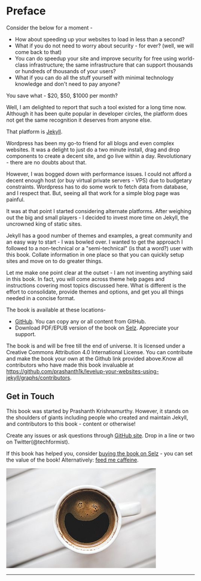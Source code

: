 
# Preface

Consider the below for a moment -

* How about speeding up your websites to load in less than a second?
* What if you do not need to worry about security - for ever? (well, we will come back to that)
* You can do speedup your site and improve security for free using world-class infrastructure; the same infrastructure that can support thousands or hundreds of thousands of your users?
* What if you can do all the stuff yourself with minimal technology knowledge and don't need to pay anyone?

You save what - $20, $50, $1000 per month?

Well, I am delighted to report that such a tool existed for a long time now. Although it has been quite popular in developer circles, the platform does not get the same recognition it deserves from anyone else.

That platform is [Jekyll](https://jekyllrb.com).

Wordpress has been my go-to friend for all blogs and even complex websites. It was a delight to just do a two minute install, drag and drop components to create a decent site, and go live within a day. Revolutionary - there are no doubts about that. 

However, I was bogged down with performance issues. I could not afford a decent enough host (or buy virtual private servers - VPS) due to budgetary constraints. Wordpress has to do some work to fetch data from database, and I respect that. But, seeing all that work for a simple blog page was painful.

It was at that point I started considering alternate platforms. After weighing out the big and small players - I decided to invest more time on Jekyll, the uncrowned king of static sites. 

Jekyll has a good number of themes and examples, a great community and an easy way to start - I was bowled over. I wanted to get the approach I followed to a non-technical or a "semi-technical" (is that a word?) user with this book. Collate information in one place so that you can quickly setup sites and move on to do greater things.

Let me make one point clear at the outset - I am not inventing anything said in this book. In fact, you will come across theme help pages and instructions covering most topics discussed here. What is different is the effort to consolidate, provide themes and options, and get you all things needed in a concise format. 

The book is available at these locations-

* [GitHub](https://github.com/prashanth1k/levelup-your-sites-using-jekyll). You can copy any or all content from GitHub.
* Download PDF/EPUB version of the book on [Selz](https://selz.co/41h2dvHir). Appreciate your support.

The book is and will be free till the end of universe. It is licensed under a Creative Commons Attribution 4.0 International License. 
You can contribute and make the book your own at the Github link provided above.Know all contributors who have made this book invaluable at https://github.com/prashanth1k/levelup-your-websites-using-jekyll/graphs/contributors.


## Get in Touch
This book was started by Prashanth Krishnamurthy. However, it stands on the shoulders of giants including people who created and maintain Jekyll, and contributors to this book - content or otherwise! 

Create any issues or ask questions through [GitHub site](https://github.com/prashanth1k/levelup-your-websites-using-jekyll/issues). Drop in a line or two on Twitter(@techformist).

If this book has helped you, consider [buying the book on Selz](https://selz.co/41h2dvHir) - you can set the value of the book! Alternatively: [feed me caffeine](https://ko-fi.com/prashanth).

![coffee](resources/images/coffee.jpg)



---
